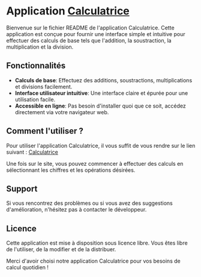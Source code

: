 # Application [Calculatrice](https://calculatrice-matthhe00.netlify.app/#Portfolio)

Bienvenue sur le fichier README de l'application Calculatrice. Cette application est conçue pour fournir une interface simple et intuitive pour effectuer des calculs de base tels que l'addition, la soustraction, la multiplication et la division.

## Fonctionnalités

- **Calculs de base**: Effectuez des additions, soustractions, multiplications et divisions facilement.
- **Interface utilisateur intuitive**: Une interface claire et épurée pour une utilisation facile.
- **Accessible en ligne**: Pas besoin d'installer quoi que ce soit, accédez directement via votre navigateur web.

## Comment l'utiliser ?

Pour utiliser l'application Calculatrice, il vous suffit de vous rendre sur le lien suivant : [Calculatrice](https://calculatrice-matthhe00.netlify.app/#Portfolio)

Une fois sur le site, vous pouvez commencer à effectuer des calculs en sélectionnant les chiffres et les opérations désirées.

## Support

Si vous rencontrez des problèmes ou si vous avez des suggestions d'amélioration, n'hésitez pas à contacter le développeur.

## Licence

Cette application est mise à disposition sous licence libre. Vous êtes libre de l'utiliser, de la modifier et de la distribuer.

Merci d'avoir choisi notre application Calculatrice pour vos besoins de calcul quotidien !